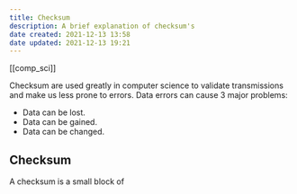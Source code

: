 ```yaml
---
title: Checksum
description: A brief explanation of checksum's
date created: 2021-12-13 13:58
date updated: 2021-12-13 19:21
---
```

[[comp_sci]]

Checksum are used greatly in computer science to validate transmissions and make us less prone to errors.
Data errors can cause 3 major problems:

- Data can be lost.
- Data can be gained.
- Data can be changed.

## Checksum

A checksum is a small block of
